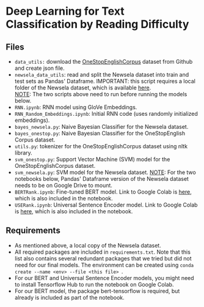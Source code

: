 # Deep Learning for Text Classification by Reading Difficulty

## Files
- `data_utils:` download the [OneStopEnglishCorpus](https://github.com/nishkalavallabhi/OneStopEnglishCorpus) dataset 
from Github and create json file. 
- `newsela_data_utils`: read and split the Newsela dataset into train and test sets as Pandas' Dataframe. IMPORTANT: this 
script requires a local folder of the Newsela dataset, which is available [here](https://newsela.com/data/).  
<u>NOTE</u>: The two scripts above need to run before running the models below. 
- `RNN.ipynb`: RNN model using GloVe Embeddings.
- `RNN_Random_Embeddings.ipynb`: Initial RNN code (uses randomly initialized embeddings).
- `bayes_newsela.py`: Naive Bayesian Classifier for the Newsela dataset.
- `bayes_onestop.py`: Naive Bayesian Classifier for the OneStopEnglish Corpus dataset.
- `utils.py`: tokenizer for the OneStopEnglishCorpus dataset using nltk library. 
- `svm_onestop.py`: Support Vector Machine (SVM) model for the OneStopEnglishCorpus dataset.
- `svm_newsela.py`: SVM model for the Newsela dataset. 
<u>NOTE</u>: For the two notebooks below, Pandas' Dataframe version of the Newsela dataset needs to be on Google Drive 
to mount.
- `BERTRank.ipynb`: Fine-tuned BERT model. Link to Google Colab is 
[here](https://colab.research.google.com/drive/1PLyNxB430viZId2-pEFFNWUkYfYsv2s9), which is also included in the notebook.
- `USERank.ipynb`: Universal Sentence Encoder model. Link to Google Colab is 
[here](https://colab.research.google.com/drive/1KIAszDpVugPFyjrWiIdVLHOCSTMH8s88), which is also included in the notebook.

## Requirements
 - As mentioned above, a local copy of the Newsela dataset.
 - All required packages are included in `requirements.txt`. Note that this list also contains several redundant packages
 that we tried but did not need for our final models. The environment can be created using `conda create --name <env> --file <this file>
`.
 - For our BERT and Universal Sentence Encoder models, you might need to install Tensorflow Hub to run the notebook on 
 Google Colab.
 - For our BERT model, the package bert-tensorflow is required, but already is included as part of the notebook. 
 